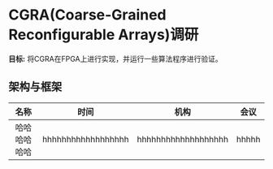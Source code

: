 # CGRA(Coarse-Grained Reconfigurable Arrays)调研

**目标:** 将CGRA在FPGA上进行实现，并运行一些算法程序进行验证。  

## 架构与框架

|名称   |时间   |机构   |会议|
|:---:  |:---:  |:---:  |:---:  |
|哈哈哈哈哈哈|hhhhhhhhhhhhhhhhhh|hhhhhhhhhhhhhhhhhhh|hhhhh|